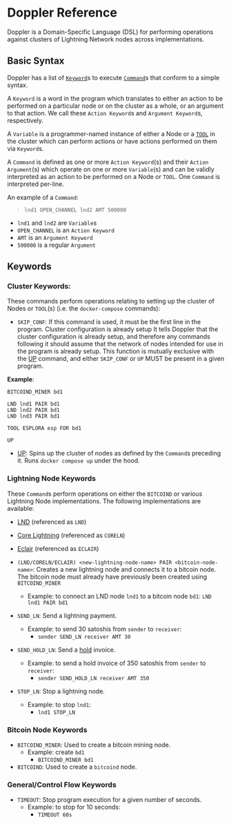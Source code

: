 # Doppler Reference

Doppler is a Domain-Specific Language (DSL) for performing operations against clusters of Lightning Network nodes across implementations.

## Basic Syntax

Doppler has a list of [`Keyword`]()s to execute [`Command`]()s that conform to a simple syntax.

A `Keyword` is a word in the program which translates to either an action to be performed on a particular node or on the cluster as a whole, or an argument to that action. We call these `Action Keyword`s and `Argument Keyword`s, respectively.

A `Variable` is a programmer-named instance of either a Node or a [`TOOL`]() in the cluster which can perform actions or have actions performed on them via `Keyword`s.

A `Command` is defined as one or more `Action Keyword`(s) and their `Action Argument`(s) which operate on one or more `Variable`(s) and can be validly interpreted as an action to be performed on a Node or `TOOL`. One `Command` is interpreted per-line.

An example of a `Command`:

> `lnd1 OPEN_CHANNEL lnd2 AMT 500000`

- `lnd1` and `lnd2` are `Variable`s
- `OPEN_CHANNEL` is an `Action Keyword`
- `AMT` is an `Argument Keyword`
- `500000` is a regular `Argument`

## Keywords 

### Cluster Keywords:

These commands perform operations relating to setting up the cluster of Nodes or `TOOL`(s) (i.e. the `docker-compose` commands):

- `SKIP_CONF`: If this command is used, it must be the first line in the program. Cluster configuration is already setup
It tells Doppler that the cluster configuration is already setup, and therefore any commands following it should assume that the network of nodes intended for use in the program is already setup. This function is mutually exclusive with the [UP]() command, and either `SKIP_CONF` or `UP` MUST be present in a given program. 


**Example**:
```doppler
BITCOIND_MINER bd1

LND lnd1 PAIR bd1
LND lnd2 PAIR bd1
LND lnd3 PAIR bd1

TOOL ESPLORA esp FOR bd1

UP
```

- [UP](): Spins up the cluster of nodes as defined by the `Command`s preceding it. Runs `docker compose up` under the hood.

### Lightning Node Keywords

These `Command`s perform operations on either the `BITCOIND` or various Lightning Node implementations. The following implementations are available:

- [LND]() (referenced as `LND`)
- [Core Lightning]() (referenced as `CORELN`)
- [Eclair]() (referenced as `ECLAIR`)

- `(LND/CORELN/ECLAIR) <new-lightning-node-name> PAIR <bitcoin-node-name>`: Creates a new lightning node and connects it to a bitcoin node. The bitcoin node must already have previously been created using `BITCOIND_MINER` 
  - Example: to connect an LND node `lnd1` to a bitcoin node `bd1`:
    `LND lnd1 PAIR bd1`
- `SEND_LN`: Send a lightning payment.
  - Example: to send 30 satoshis from `sender` to `receiver`:
    - `sender SEND_LN receiver AMT 30`
- `SEND_HOLD_LN`: Send a [hold](https://www.voltage.cloud/blog/understanding-hold-invoices-on-the-lightning-network) invoice.
  - Example: to send a hold invoice of 350 satoshis from `sender` to `receiver`:
    - `sender SEND_HOLD_LN receiver AMT 350`
- `STOP_LN`: Stop a lightning node.
  - Example: to stop `lnd1`:
    - `lnd1 STOP_LN` 

### Bitcoin Node Keywords

- `BITCOIND_MINER`: Used to create a bitcoin mining node.
  - Example: create `bd1`
    - `BITCOIND_MINER bd1`
- `BITCOIND`: Used to create a `bitcoind` node.


### General/Control Flow Keywords

- `TIMEOUT`: Stop program execution for a given number of seconds.
  - Example: to stop for 10 seconds:
    - `TIMEOUT 60s`
